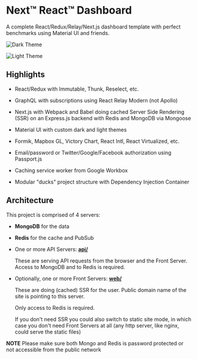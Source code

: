 # Next™ React™ Dashboard

A complete React/Redux/Relay/Next.js dashboard template with perfect benchmarks using Material UI and friends.

![Dark Theme](docs/dark.png "Dark Theme")

![Light Theme](docs/light.png "Light Theme")

## Highlights

- React/Redux with Immutable, Thunk, Reselect, etc.

- GraphQL with subscriptions using React Relay Modern (not Apollo)

- Next.js with Webpack and Babel doing cached Server Side Rendering (SSR) on an Express.js backend with Redis and MongoDB via Mongoose

- Material UI with custom dark and light themes

- Formik, Mapbox GL, Victory Chart, React Intl, React Virtualized, etc.

- Email/password or Twitter/Google/Facebook authorization using Passport.js

- Caching service worker from Google Workbox

- Modular "ducks" project structure with Dependency Injection Container

## Architecture

This project is comprised of 4 servers:

- **MongoDB** for the data

- **Redis** for the cache and PubSub

- One or more API Servers: **[api/](api)**

  These are serving API requests from the browser and the Front Server. Access to MongoDB and to Redis is required.

- Optionally, one or more Front Servers: **[web/](web)**

  These are doing (cached) SSR for the user. Public domain name of the site is pointing to this server.

  Only access to Redis is required.

  If you don't need SSR you could also switch to static site mode, in which case you don't need Front Servers at all (any http server, like nginx, could serve the static files)

**NOTE** Please make sure both Mongo and Redis is password protected or not accessible from the public network
